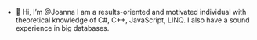 - 👋 Hi, I’m @Joanna
I am a results-oriented and motivated individual with theoretical knowledge of C#, C++, JavaScript, LINQ. 
I also have  a sound experience in big databases.

 
